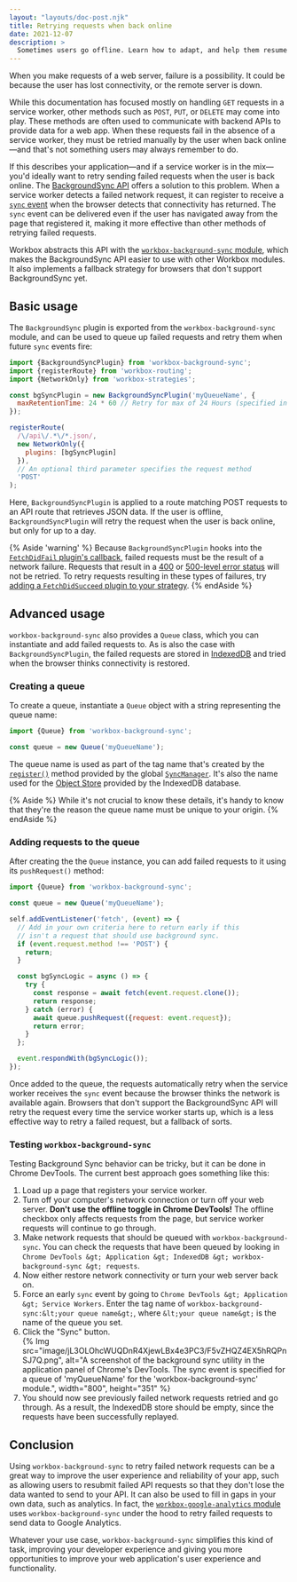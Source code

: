 ```yaml
---
layout: "layouts/doc-post.njk"
title: Retrying requests when back online
date: 2021-12-07
description: >
  Sometimes users go offline. Learn how to adapt, and help them resume requests when they eventually go back online.
---
```


When you make requests of a web server, failure is a possibility. It could be because the user has lost connectivity, or the remote server is down.

While this documentation has focused mostly on handling `GET` requests in a service worker, other methods such as `POST`, `PUT`, or `DELETE` may come into play. These methods are often used to communicate with backend APIs to provide data for a web app. When these requests fail in the absence of a service worker, they must be retried manually by the user when back online&mdash;and that's not something users may always remember to do.

If this describes your application&mdash;and if a service worker is in the mix&mdash;you'd ideally want to retry sending failed requests when the user is back online. The [BackgroundSync API](https://wicg.github.io/BackgroundSync/spec/) offers a solution to this problem. When a service worker detects a failed network request, it can register to receive a [`sync` event](https://developer.mozilla.org/docs/Web/API/SyncEvent) when the browser detects that connectivity has returned. The `sync` event can be delivered even if the user has navigated away from the page that registered it, making it more effective than other methods of retrying failed requests.

Workbox abstracts this API with the [`workbox-background-sync` module](/docs/workbox/modules/workbox-background-sync/), which makes the BackgroundSync API easier to use with other Workbox modules. It also implements a fallback strategy for browsers that don't support BackgroundSync yet.

## Basic usage

The `BackgroundSync` plugin is exported from the `workbox-background-sync` module, and can be used to queue up failed requests and retry them when future `sync` events fire:

```js
import {BackgroundSyncPlugin} from 'workbox-background-sync';
import {registerRoute} from 'workbox-routing';
import {NetworkOnly} from 'workbox-strategies';

const bgSyncPlugin = new BackgroundSyncPlugin('myQueueName', {
  maxRetentionTime: 24 * 60 // Retry for max of 24 Hours (specified in minutes)
});

registerRoute(
  /\/api\/.*\/*.json/,
  new NetworkOnly({
    plugins: [bgSyncPlugin]
  }),
  // An optional third parameter specifies the request method
  'POST'
);
```

Here, `BackgroundSyncPlugin` is applied to a route matching POST requests to an API route that retrieves JSON data. If the user is offline, `BackgroundSyncPlugin` will retry the request when the user is back online, but only for up to a day.

{% Aside 'warning' %}
Because `BackgroundSyncPlugin` hooks into the [`FetchDidFail` plugin's callback](https://developers.google.com/web/tools/workbox/guides/using-plugins), failed requests must be the result of a network failure. Requests that result in a [400](https://developer.mozilla.org/docs/Web/HTTP/Status#client_error_responses) or [500-level error status](https://developer.mozilla.org/docs/Web/HTTP/Status#server_error_responses) will not be retried. To retry requests resulting in these types of failures, try [adding a `FetchDidSucceed` plugin to your strategy](https://github.com/GoogleChrome/workbox/issues/2599#issuecomment-900304969).
{% endAside %}

## Advanced usage

`workbox-background-sync` also provides a `Queue` class, which you can instantiate and add failed requests to. As is also the case with `BackgroundSyncPlugin`, the failed requests are stored in [IndexedDB](https://developer.mozilla.org/docs/Web/API/IndexedDB_API) and tried when the browser thinks connectivity is restored.

### Creating a queue

To create a queue, instantiate a `Queue` object with a string representing the queue name:

```js
import {Queue} from 'workbox-background-sync';

const queue = new Queue('myQueueName');
```

The queue name is used as part of the tag name that's created by the [`register()`](https://wicg.github.io/BackgroundSync/spec/#dom-syncmanager-register) method provided by the global [`SyncManager`](/docs/workbox/modules/workbox-background-sync/#:~:text=by%20the%20global-,SyncManager,-.%20It%27s%20also%20used). It's also the name used for the [Object Store](https://developer.mozilla.org/docs/Web/API/IDBObjectStore) provided by the IndexedDB database.

{% Aside %}
While it's not crucial to know these details, it's handy to know that they're the reason the queue name must be unique to your origin.
{% endAside %}
### Adding requests to the queue
After creating the the `Queue` instance, you can add failed requests to it using its `pushRequest()` method:

```js
import {Queue} from 'workbox-background-sync';

const queue = new Queue('myQueueName');

self.addEventListener('fetch', (event) => {
  // Add in your own criteria here to return early if this
  // isn't a request that should use background sync.
  if (event.request.method !== 'POST') {
    return;
  }

  const bgSyncLogic = async () => {
    try {
      const response = await fetch(event.request.clone());
      return response;
    } catch (error) {
      await queue.pushRequest({request: event.request});
      return error;
    }
  };

  event.respondWith(bgSyncLogic());
});
```

Once added to the queue, the requests automatically retry when the service worker receives the `sync` event because the browser thinks the network is available again. Browsers that don't support the BackgroundSync API will retry the request every time the service worker starts up, which is a less effective way to retry a failed request, but a fallback of sorts.

### Testing `workbox-background-sync`

Testing Background Sync behavior can be tricky, but it can be done in Chrome DevTools. The current best approach goes something like this:

1. Load up a page that registers your service worker.
2. Turn off your computer's network connection or turn off your web server. **Don't use the offline toggle in Chrome DevTools!** The offline checkbox only affects requests from the page, but service worker requests will continue to go through.
3. Make network requests that should be queued with `workbox-background-sync`. You can check the requests that have been queued by looking in `Chrome DevTools &gt; Application &gt; IndexedDB &gt; workbox-background-sync &gt; requests`.
4. Now either restore network connectivity or turn your web server back on.
5. Force an early `sync` event by going to `Chrome DevTools &gt; Application &gt; Service Workers`. Enter the tag name of `workbox-background-sync:&lt;your queue name&gt;`, where `&lt;your queue name&gt;` is the name of the queue you set.
6. Click the "Sync" button.  
   {% Img src="image/jL3OLOhcWUQDnR4XjewLBx4e3PC3/F5vZHQZ4EX5hRQPnSJ7Q.png", alt="A screenshot of the background sync utility in the application panel of Chrome's DevTools. The sync event is specified for a queue of 'myQueueName' for the 'workbox-background-sync' module.", width="800", height="351" %}
7. You should now see previously failed network requests retried and go through. As a result, the IndexedDB store should be empty, since the requests have been successfully replayed.

## Conclusion

Using `workbox-background-sync` to retry failed network requests can be a great way to improve the user experience and reliability of your app, such as allowing users to resubmit failed API requests so that they don't lose the data wanted to send to your API. It can also be used to fill in gaps in your own data, such as analytics. In fact, the [`workbox-google-analytics` module](/docs/workbox/modules/workbox-google-analytics/) uses `workbox-background-sync` under the hood to retry failed requests to send data to Google Analytics.

Whatever your use case, `workbox-background-sync` simplifies this kind of task, improving your developer experience and giving you more opportunities to improve your web application's user experience and functionality.
